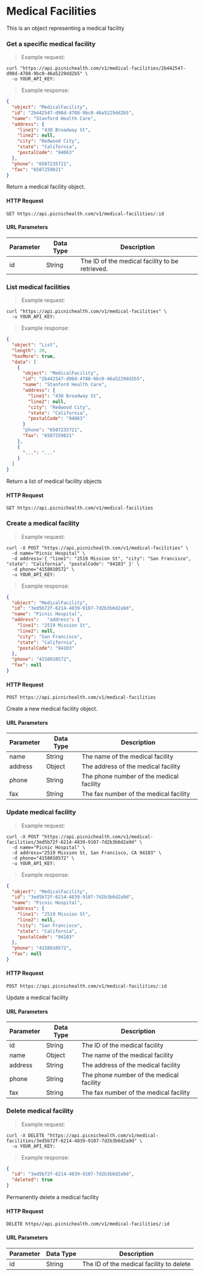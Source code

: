 # Medical Facilities
This is an object representing a medical facility

### Get a specific medical facility
> Example request:

```shell
curl "https://api.picnichealth.com/v1/medical-facilities/2b442547-d98d-4788-9bc0-46a5229dd2b5" \
  -u YOUR_API_KEY:
```

> Example response:

```json
{
  "object": "MedicalFacility",
  "id": "2b442547-d98d-4788-9bc0-46a5229dd2b5",
  "name": "Stanford Health Care",
  "address": {
    "line1": "430 Broadway St",
    "line2": null,
    "city": "Redwood City",
    "state": "California",
    "postalCode": "94063"
  },
  "phone": "6507235721",
  "fax": "6507259821"
}
```
Return a medical facility object.

#### HTTP Request
`GET https://api.picnichealth.com/v1/medical-facilities/:id`

#### URL Parameters
Parameter | Data Type | Description
--------- | --------- | -----------
id | String | The ID of the medical facility to be retrieved.

<!--- begin private -->
### List medical facilities
> Example request:

```shell
curl "https://api.picnichealth.com/v1/medical-facilities" \
  -u YOUR_API_KEY:
```

> Example response:

```json
{
  "object": "List",
  "length": 20,
  "hasMore": true,
  "data": [
    {
      "object": "MedicalFacility",
      "id": "2b442547-d98d-4788-9bc0-46a5229dd2b5",
      "name": "Stanford Health Care",
      "address": {
        "line1": "430 Broadway St",
        "line2": null,
        "city": "Redwood City",
        "state": "California",
        "postalCode": "94063"
      }
      "phone": "6507235721",
      "fax": "6507259821"
    },
    {
      "...": "..."
    }
  ]
}
```

Return a list of medical facility objects

#### HTTP Request
`GET https://api.picnichealth.com/v1/medical-facilities`

### Create a medical facility
> Example request:

```shell
curl -X POST "https://api.picnichealth.com/v1/medical-facilities" \
  -d name="Picnic Hospital" \
  -d address='{ "line1": "2519 Mission St", "city": "San Francisco", "state": "California", "postalCode": "94103" }' \
  -d phone="4158010572" \
  -u YOUR_API_KEY:
```

> Example response:

```json
{
  "object": "MedicalFacility",
  "id": "3ed5b72f-6214-4839-9107-7d2b3b6d2a9d",
  "name": "Picnic Hospital",
  "address":   "address": {
    "line1": "2519 Mission St",
    "line2": null,
    "city": "San Francisco",
    "state": "California",
    "postalCode": "94103"
  },
  "phone": "4158010572",
  "fax": null
}
```


#### HTTP Request
`POST https://api.picnichealth.com/v1/medical-facilities`

Create a new medical facility object.

#### URL Parameters
Parameter | Data Type | Description
--------- | --------- | -----------
name | String | The name of the medical facility
address | Object | The address of the medical facility
phone | String | The phone number of the medical facility
fax | String | The fax number of the medical facility

### Update medical facility
> Example request:

```shell
curl -X POST "https://api.picnichealth.com/v1/medical-facilities/3ed5b72f-6214-4839-9107-7d2b3b6d2a9d" \
  -d name="Picnic Hospital" \
  -d address="2519 Mission St, San Francisco, CA 94103" \
  -d phone="4158010572" \
  -u YOUR_API_KEY:
```

> Example response:

```json
{
  "object": "MedicalFacility",
  "id": "3ed5b72f-6214-4839-9107-7d2b3b6d2a9d",
  "name": "Picnic Hospital",
  "address": {
    "line1": "2519 Mission St",
    "line2": null,
    "city": "San Francisco",
    "state": "California",
    "postalCode": "94103"
  },
  "phone": "4158010572",
  "fax": null
}
```


#### HTTP Request
`POST https://api.picnichealth.com/v1/medical-facilities/:id`

Update a medical facility

#### URL Parameters
Parameter | Data Type | Description
--------- | --------- | -----------
id | String | The ID of the medical facility
name | Object | The name of the medical facility
address | String | The address of the medical facility
phone | String | The phone number of the medical facility
fax | String | The fax number of the medical facility

### Delete medical facility
> Example request:

```shell
curl -X DELETE "https://api.picnichealth.com/v1/medical-facilities/3ed5b72f-6214-4839-9107-7d2b3b6d2a9d" \
  -u YOUR_API_KEY:
```

> Example response:

```json
{
  "id": "3ed5b72f-6214-4839-9107-7d2b3b6d2a9d",
  "deleted": true
}
```

Permanently delete a medical facility

#### HTTP Request
`DELETE https//api.picnichealth.com/v1/medical-facilities/:id`

#### URL Parameters
Parameter | Data Type | Description
--------- | --------- | -----------
id | String | The ID of the medical facility to delete
<!--- end private -->
